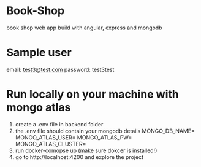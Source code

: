 # Book-Shop
book shop web app build with angular, express and mongodb

# Sample user
email: test3@test.com
password: test3test

# Run locally on your machine with mongo atlas
1. create a .env file in backend folder
2. the .env file should contain your mongodb details
  MONGO_DB_NAME=<dbname>
  MONGO_ATLAS_USER=<mongouser> 
  MONGO_ATLAS_PW=<userpassword>
  MONGO_ATLAS_CLUSTER=<clustername>
3. run docker-comopse up (make sure dokcer is installed!)
4. go to http://localhost:4200 and explore the project

